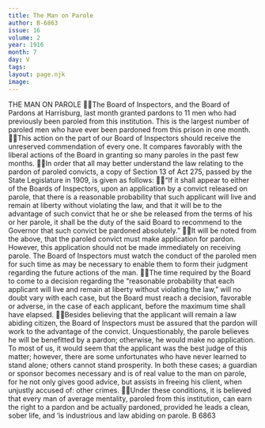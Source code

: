 ```yaml
---
title: The Man on Parole
author: B-6863
issue: 16
volume: 2
year: 1916
month: 7
day: V
tags:
layout: page.njk
image:
---
```

THE MAN ON PAROLE The Board of Inspectors, and the Board of Pardons at Harrisburg, last month granted pardons to 11 men who had previously been paroled from this institution. This is the largest number of paroled men who have ever been pardoned from this prison in one month. This action on the part of our Board of Inspectors should receive the unreserved commendation of every one. It compares favorably with the liberal actions of the Board in granting so many paroles in the past few months. In order that all may better understand the law relating to the pardon of paroled convicts, a copy of Section 13 of Act 275, passed by the State Legislature in 1909, is given as follows: “If it shall appear to either of the Boards of Inspectors, upon an application by a convict released on parole, that there is a reasonable probability that such applicant will live and remain at liberty without violating the law, and that it will be to the advantage of such convict that he or she be released from the terms of his or her parole, it shall be the duty of the said Board to recommend to the Governor that such convict be pardoned absolutely.” It will be noted from the above, that the paroled convict must make application for pardon. However, this application should not be made immediately on receiving parole. The Board of Inspectors must watch the conduct of the paroled men for such time as may be necessary to enable them to form their judgment regarding the future actions of the man. The time required by the Board to come to a decision regarding the “reasonable probability that each applicant will live and remain at liberty without violating the law,” will no doubt vary with each case, but the Board must reach a decision, favorable or adverse, in the case of each applicant, before the maximum time shall have elapsed. Besides believing that the applicant will remain a law abiding citizen, the Board of Inspectors must be assured that the pardon will work to the advantage of the convict. Unquestionably, the parole believes he will be benefitted by a pardon; otherwise, he would make no application. To most of us, it would seem that the applicant was the best judge of this matter; however, there are some unfortunates who have never learned to stand alone; others cannot stand prosperity. In both these cases; a guardian or sponsor becomes necessary and is of real value to the man on parole, for he not only gives good advice, but assists in freeing his client, when unjustly accused of: other crimes. Under these conditions, it is believed that every man of average mentality, paroled from this institution, can earn the right to a pardon and be actually pardoned, provided he leads a clean, sober life, and ‘is industrious and law abiding on parole. B 6863 
